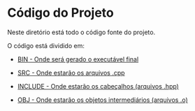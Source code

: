 # Código do Projeto

Neste diretório está todo o código fonte do projeto.

O código está dividido em:

  - [BIN - Onde será gerado o executável final]()

  - [SRC - Onde estarão os arquivos .cpp]()

  - [INCLUDE - Onde estarão os cabeçalhos (arquivos .hpp)]()

  - [OBJ - Onde estarão os objetos intermediários (arquivos .o)]()